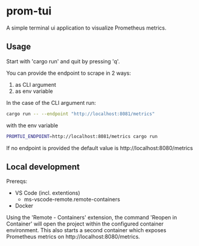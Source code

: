 # prom-tui

A simple terminal ui application to visualize Prometheus metrics.

## Usage

Start with 'cargo run' and quit by pressing 'q'.

You can provide the endpoint to scrape in 2 ways:
  1. as CLI argument
  2. as env variable

In the case of the CLI argument run:

```bash
cargo run -- --endpoint "http://localhost:8081/metrics"
```

with the env variable
```bash
PROMTUI_ENDPOINT=http://localhost:8081/metrics cargo run
```

If no endpoint is provided the default value is http://localhost:8080/metrics

## Local development

Prereqs:
* VS Code (incl. extentions)
  * ms-vscode-remote.remote-containers
* Docker

Using the 'Remote - Containers' extension, the command 'Reopen in Container' will open the project within the configured container environment. This also starts a second container which exposes Prometheus metrics on http://localhost:8080/metrics.
